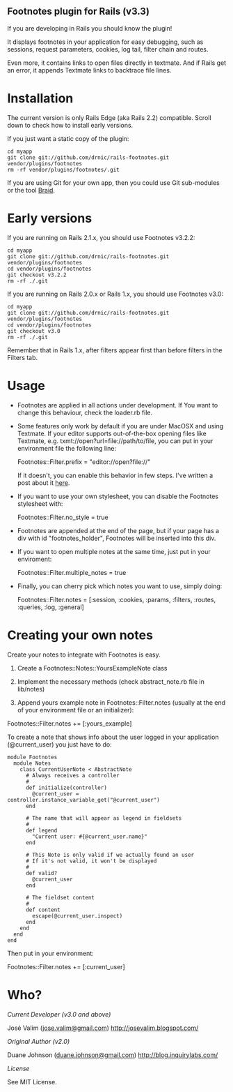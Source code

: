 Footnotes plugin for Rails (v3.3)
-----------------------------------

If you are developing in Rails you should know the plugin!

It displays footnotes in your application for easy debugging, such as sessions, request parameters, cookies, log tail, filter chain and routes. 

Even more, it contains links to open files directly in textmate. And if Rails get an error, it appends Textmate links to backtrace file lines.

Installation
============

The current version is only Rails Edge (aka Rails 2.2) compatible. Scroll down to check how to install early versions.

If you just want a static copy of the plugin:

    cd myapp
    git clone git://github.com/drnic/rails-footnotes.git vendor/plugins/footnotes
    rm -rf vendor/plugins/footnotes/.git

If you are using Git for your own app, then you could use Git sub-modules or the tool [Braid](http://github.com/evilchelu/braid/tree/master).

Early versions
==============

If you are running on Rails 2.1.x, you should use Footnotes v3.2.2:

    cd myapp
    git clone git://github.com/drnic/rails-footnotes.git vendor/plugins/footnotes
    cd vendor/plugins/footnotes
    git checkout v3.2.2
    rm -rf ./.git

If you are running on Rails 2.0.x or Rails 1.x, you should use Footnotes v3.0:

    cd myapp
    git clone git://github.com/drnic/rails-footnotes.git vendor/plugins/footnotes
    cd vendor/plugins/footnotes
    git checkout v3.0
    rm -rf ./.git

Remember that in Rails 1.x, after filters appear first than before filters in the Filters tab.

Usage
=====

* Footnotes are applied in all actions under development. If You want to change this behaviour, check the loader.rb file.

* Some features only work by default if you are under MacOSX and using Textmate.
  If your editor supports out-of-the-box opening files like Textmate, e.g. txmt://open?url=file://path/to/file, you can put in your environment file the following line:

  Footnotes::Filter.prefix = "editor://open?file://"

  If it doesn't, you can enable this behavior in few steps. I've written a post about it [here](http://josevalim.blogspot.com/2008/06/textmate-protocol-behavior-on-any.html).

* If you want to use your own stylesheet, you can disable the Footnotes stylesheet with:

  Footnotes::Filter.no_style = true

* Footnotes are appended at the end of the page, but if your page has a div with id "footnotes_holder", Footnotes will be inserted into this div.

* If you want to open multiple notes at the same time, just put in your enviroment:

  Footnotes::Filter.multiple_notes = true

* Finally, you can cherry pick which notes you want to use, simply doing:

  Footnotes::Filter.notes = [:session, :cookies, :params, :filters, :routes, :queries, :log, :general]

Creating your own notes
=======================

Create your notes to integrate with Footnotes is easy.

1. Create a Footnotes::Notes::YoursExampleNote class

2. Implement the necessary methods (check abstract_note.rb file in lib/notes)

3. Append yours example note in Footnotes::Filter.notes (usually at the end of your environment file or an initializer):

  Footnotes::Filter.notes += [:yours_example]

To create a note that shows info about the user logged in your application (@current_user) you just have to do:

<pre><code>module Footnotes
  module Notes
    class CurrentUserNote < AbstractNote
      # Always receives a controller
      #
      def initialize(controller)
        @current_user = controller.instance_variable_get("@current_user")
      end

      # The name that will appear as legend in fieldsets
      #
      def legend
        "Current user: #{@current_user.name}"
      end

      # This Note is only valid if we actually found an user
      # If it's not valid, it won't be displayed
      #
      def valid?
        @current_user
      end

      # The fieldset content
      #
      def content
        escape(@current_user.inspect)
      end
    end
  end
end</code></pre>
  
Then put in your environment:

  Footnotes::Filter.notes += [:current_user]

Who?
====

*Current Developer (v3.0 and above)*

José Valim (jose.valim@gmail.com)
http://josevalim.blogspot.com/


*Original Author (v2.0)*

Duane Johnson (duane.johnson@gmail.com)
http://blog.inquirylabs.com/


*License*

See MIT License.